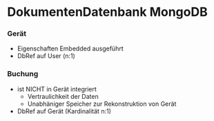 DokumentenDatenbank MongoDB
===========================

### Gerät
- Eigenschaften Embedded ausgeführt
- DbRef auf User (n:1)


### Buchung
- ist NICHT in Gerät integriert
	- Vertraulichkeit der Daten
	- Unabhäniger Speicher zur Rekonstruktion von Gerät
- DbRef auf Gerät (Kardinalität n:1)